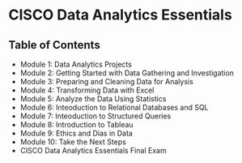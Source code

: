 # CISCO Data Analytics Essentials
## Table of Contents
- Module 1: Data Analytics Projects
- Module 2: Getting Started with Data Gathering and Investigation
- Module 3: Preparing and Cleaning Data for Analysis
- Module 4: Transforming Data with Excel
- Module 5: Analyze the Data Using Statistics
- Module 6: Inteoduction to Relational Databases and SQL
- Module 7: Inteoduction to Structured Queries
- Module 8: Introduction to Tableau
- Module 9: Ethics and Dias in Data
- Module 10: Take the Next Steps
- CISCO Data Analytics Essentials Final Exam 
